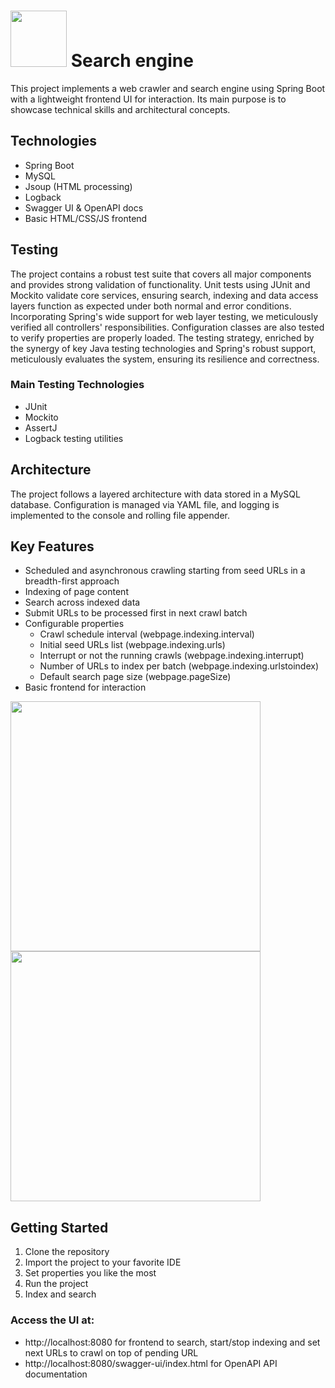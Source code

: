 # <img src="https://github.com/JCodEdd/search-engine/blob/main/src/main/resources/static/img/fullLogo.png" width="90" /> Search engine 
This project implements a web crawler and search engine using Spring Boot with a lightweight frontend UI for interaction. 
Its main purpose is to showcase technical skills and architectural concepts.

## Technologies
* Spring Boot
* MySQL
* Jsoup (HTML processing)
* Logback
* Swagger UI & OpenAPI docs
* Basic HTML/CSS/JS frontend

## Testing
The project contains a robust test suite that covers all major components and provides strong validation of functionality.
Unit tests using JUnit and Mockito validate core services, ensuring search, indexing and data access layers function 
as expected under both normal and error conditions. Incorporating Spring's wide support for web layer
testing, we meticulously verified all controllers' responsibilities. Configuration classes are also tested to verify 
properties are properly loaded. The testing strategy, enriched by the synergy of key Java testing technologies and 
Spring's robust support, meticulously evaluates the system, ensuring its resilience and correctness. 

### Main Testing Technologies

- JUnit
- Mockito
- AssertJ
- Logback testing utilities

## Architecture
The project follows a layered architecture with data stored in a MySQL database. Configuration is managed via YAML file, and logging 
is implemented to the console and rolling file appender.

## Key Features
* Scheduled and asynchronous crawling starting from seed URLs in a breadth-first approach
* Indexing of page content
* Search across indexed data
* Submit URLs to be processed first in next crawl batch
* Configurable properties
  * Crawl schedule interval (webpage.indexing.interval)
  * Initial seed URLs list (webpage.indexing.urls)
  * Interrupt or not the running crawls (webpage.indexing.interrupt)
  * Number of URLs to index per batch (webpage.indexing.urlstoindex)
  * Default search page size (webpage.pageSize)
* Basic frontend for interaction

<img src="https://github.com/JCodEdd/search-engine/blob/main/src/main/resources/static/img/eddle.png" width="400" /> <img src="https://github.com/JCodEdd/search-engine/blob/main/src/main/resources/static/img/results.png" width="400" />

## Getting Started
1. Clone the repository
2. Import the project to your favorite IDE
3. Set properties you like the most
4. Run the project
5. Index and search
### Access the UI at:
* http://localhost:8080 for frontend to search, start/stop indexing and set next URLs to crawl on top of pending URL
* http://localhost:8080/swagger-ui/index.html for OpenAPI API documentation
